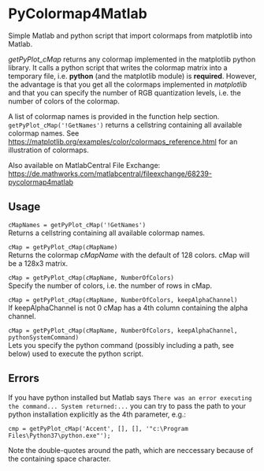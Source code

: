 # PyColormap4Matlab
Simple Matlab and python script that import colormaps from matplotlib into Matlab.

*getPyPlot_cMap* returns any colormap implemented in the matplotlib python library. It calls a python script that writes the colormap matrix into a temporary file, i.e. **python** (and the matplotlib module) is **required**.
However, the advantage is that you get all the colormaps implemented in *matplotlib* and that you can specify the number of RGB quantization levels, i.e. the number of colors of the colormap.

A list of colormap names is provided in the function help section. `getPyPlot_cMap('!GetNames')` returns a cellstring containing all available colormap names.
See https://matplotlib.org/examples/color/colormaps_reference.html for an illustration of colormaps.

Also available on MatlabCentral File Exchange:  
https://de.mathworks.com/matlabcentral/fileexchange/68239-pycolormap4matlab


## Usage
`cMapNames = getPyPlot_cMap('!GetNames')`  
Returns a cellstring containing all available colormap names.

`cMap = getPyPlot_cMap(cMapName)`  
Returns the colormap *cMapName* with the default of 128 colors. cMap will be a 128x3 matrix.

`cMap = getPyPlot_cMap(cMapName, NumberOfColors)`  
Specify the number of colors, i.e. the number of rows in cMap.

`cMap = getPyPlot_cMap(cMapName, NumberOfColors, keepAlphaChannel)`  
If keepAlphaChannel is not 0 cMap has a 4th column containing the alpha channel.

`cMap = getPyPlot_cMap(cMapName, NumberOfColors, keepAlphaChannel, pythonSystemCommand)`  
Lets you specify the python command (possibly including a path, see below) used to execute the python script.


## Errors
If you have python installed but Matlab says `There was an error executing the command... System returned:...` you can try to pass the path to your python installation explicitly as the 4th parameter, e.g.:
```
cmp = getPyPlot_cMap('Accent', [], [], '"c:\Program Files\Python37\python.exe"');
```
Note the double-quotes around the path, which are neccessary because of the containing space character.
